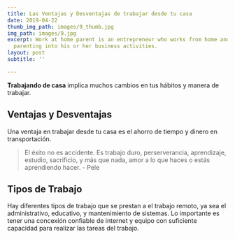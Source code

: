 ```yaml
---
title: Las Ventajas y Desventajas de trabajar desde tu casa
date: 2019-04-22
thumb_img_path: images/9_thumb.jpg
img_path: images/9.jpg
excerpt: Work at home parent is an entrepreneur who works from home and integrates
  parenting into his or her business activities.
layout: post
subtitle: ''

---
```

**Trabajando de casa** implica muchos cambios en tus hábitos y manera de trabajar.

## Ventajas y Desventajas

Una ventaja en trabajar desde tu casa es el ahorro de tiempo y dinero en transportación. 

> El éxito no es accidente. Es trabajo duro, perserverancia, aprendizaje, estudio, sacrificio, y más que nada, amor a lo que haces o estás aprendiendo hacer.  - Pele

## Tipos de Trabajo

Hay diferentes tipos de trabajo que se prestan a el trabajo remoto, ya sea el administrativo, educativo, y mantenimiento de sistemas. Lo importante es tener una concexión confiable de internet y equipo con suficiente capacidad para realizar las tareas del trabajo.